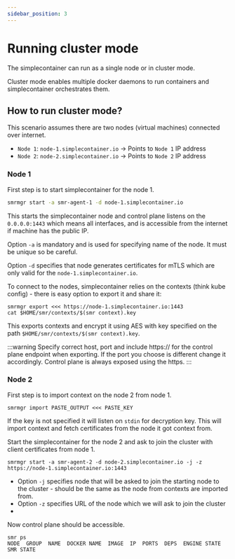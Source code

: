 ```yaml
---
sidebar_position: 3
---
```


# Running cluster mode

The simplecontainer can run as a single node or in cluster mode.

Cluster mode enables multiple docker daemons to run containers and simplecontainer orchestrates them.

## How to run cluster mode?

This scenario assumes there are two nodes (virtual machines) connected over internet.

- `Node 1`: `node-1.simplecontainer.io` -> Points to `Node 1` IP address
- `Node 2`: `node-2.simplecontainer.io` -> Points to `Node 2` IP address

### Node 1

First step is to start simplecontainer for the node 1.

```bash
smrmgr start -a smr-agent-1 -d node-1.simplecontainer.io
```

This starts the simplecontainer node and control plane listens on the `0.0.0.0:1443` which means all interfaces,
and is accessible from the internet if machine has the public IP.

Option `-a` is mandatory and is used for specifying name of the node. It must be unique so be careful.

Option `-d` specifies that node generates certificates for mTLS which are only valid for the `node-1.simplecontainer.io`.

To connect to the nodes, simplecontainer relies on the contexts (think kube config) - there is easy option to export it and share it:

```cgo
smrmgr export <<< https://node-1.simplecontainer.io:1443
cat $HOME/smr/contexts/$(smr context).key
```

This exports contexts and encrypt it using AES with key specified on the path `$HOME/smr/contexts/$(smr context).key`.

:::warning
Specify correct host, port and include https:// for the control plane endpoint when exporting. If the
port you choose is different change it accordingly. Control plane is always exposed using the https.
:::

### Node 2

First step is to import context on the node 2 from node 1.

```cgo
smrmgr import PASTE_OUTPUT <<< PASTE_KEY
```

If the key is not specified it will listen on `stdin` for decryption key.
This will import context and fetch certificates from the node it got context from.

Start the simplecontainer for the node 2 and ask to join the cluster with client certificates from node 1.

```cgo
smrmgr start -a smr-agent-2 -d node-2.simplecontainer.io -j -z https://node-1.simplecontainer.io:1443
```

- Option `-j` specifies node that will be asked to join the starting node to the cluster - should be the same as the node from
contexts are imported from.
- Option `-z` specifies URL of the node which we will ask to join the cluster
- 
Now control plane should be accessible.

```cgo title="The smr ps command is used to list all containers in the cluster"
smr ps
NODE  GROUP  NAME  DOCKER NAME  IMAGE  IP  PORTS  DEPS  ENGINE STATE  SMR STATE  
```